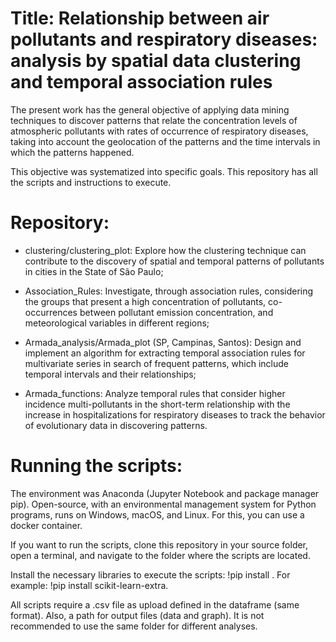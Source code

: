 # Title: Relationship between air pollutants and respiratory diseases: analysis by spatial data clustering and temporal association rules

The present work has the general objective of applying data mining techniques to discover patterns that relate the concentration levels of atmospheric pollutants with rates of occurrence of respiratory diseases, taking into account the geolocation of the patterns and the time intervals in which the patterns happened.

This objective was systematized into specific goals. This repository has all the scripts and instructions to execute.


# Repository:

- clustering/clustering_plot: Explore how the clustering technique can contribute to the discovery of spatial and temporal patterns of pollutants in cities in the State of São Paulo;

- Association_Rules: Investigate, through association rules, considering the groups that present a high concentration of pollutants, co-occurrences between pollutant emission concentration, and meteorological variables in different regions;

- Armada_analysis/Armada_plot (SP, Campinas, Santos): Design and implement an algorithm for extracting temporal association rules for multivariate series in search of frequent patterns, which include temporal intervals and their relationships;

- Armada_functions: Analyze temporal rules that consider higher incidence multi-pollutants in the short-term relationship with the increase in hospitalizations for respiratory diseases to track the behavior of evolutionary data in discovering patterns.


# Running the scripts: 

The environment was Anaconda (Jupyter Notebook and package manager pip). Open-source, with an environmental management system for Python programs, runs on Windows, macOS, and Linux. For this, you can use a docker container.

If you want to run the scripts, clone this repository in your source folder, open a terminal, and navigate to the folder where the scripts are located.

Install the necessary libraries to execute the scripts: !pip install <path>. For example: !pip install scikit-learn-extra.

All scripts require a .csv file as upload defined in the dataframe (same format). Also, a path for output files (data and graph). It is not recommended to use the same folder for different analyses.
